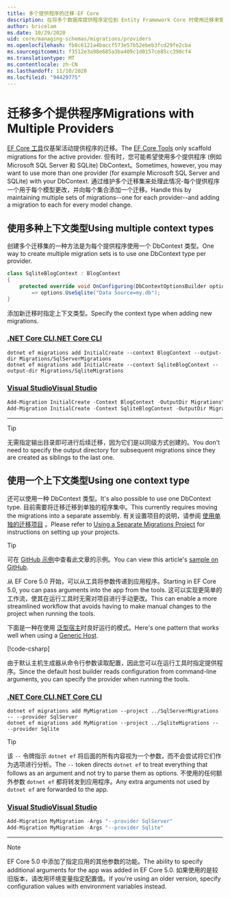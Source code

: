 ```yaml
---
title: 多个提供程序的迁移-EF Core
description: 在将多个数据库提供程序定位到 Entity Framework Core 时使用迁移来管理数据库架构
author: bricelam
ms.date: 10/29/2020
uid: core/managing-schemas/migrations/providers
ms.openlocfilehash: fb8c6121a4baccf573e57b52ebeb3fcd29fe2cba
ms.sourcegitcommit: f3512e3a98e685a3ba409c1d0157ce85cc390cf4
ms.translationtype: MT
ms.contentlocale: zh-CN
ms.lasthandoff: 11/10/2020
ms.locfileid: "94429775"
---
```

# <a name="migrations-with-multiple-providers"></a><span data-ttu-id="22220-103">迁移多个提供程序</span><span class="sxs-lookup"><span data-stu-id="22220-103">Migrations with Multiple Providers</span></span>

<span data-ttu-id="22220-104">[EF Core 工具](xref:core/cli/index)仅基架活动提供程序的迁移。</span><span class="sxs-lookup"><span data-stu-id="22220-104">The [EF Core Tools](xref:core/cli/index) only scaffold migrations for the active provider.</span></span> <span data-ttu-id="22220-105">但有时，您可能希望使用多个提供程序 (例如 Microsoft SQL Server 和 SQLite) DbContext。</span><span class="sxs-lookup"><span data-stu-id="22220-105">Sometimes, however, you may want to use more than one provider (for example Microsoft SQL Server and SQLite) with your DbContext.</span></span> <span data-ttu-id="22220-106">通过维护多个迁移集来处理此情况-每个提供程序一个用于每个模型更改，并向每个集合添加一个迁移。</span><span class="sxs-lookup"><span data-stu-id="22220-106">Handle this by maintaining multiple sets of migrations--one for each provider--and adding a migration to each for every model change.</span></span>

## <a name="using-multiple-context-types"></a><span data-ttu-id="22220-107">使用多种上下文类型</span><span class="sxs-lookup"><span data-stu-id="22220-107">Using multiple context types</span></span>

<span data-ttu-id="22220-108">创建多个迁移集的一种方法是为每个提供程序使用一个 DbContext 类型。</span><span class="sxs-lookup"><span data-stu-id="22220-108">One way to create multiple migration sets is to use one DbContext type per provider.</span></span>

```csharp
class SqliteBlogContext : BlogContext
{
    protected override void OnConfiguring(DbContextOptionsBuilder options)
        => options.UseSqlite("Data Source=my.db");
}
```

<span data-ttu-id="22220-109">添加新迁移时指定上下文类型。</span><span class="sxs-lookup"><span data-stu-id="22220-109">Specify the context type when adding new migrations.</span></span>

### <a name="net-core-cli"></a>[<span data-ttu-id="22220-110">.NET Core CLI</span><span class="sxs-lookup"><span data-stu-id="22220-110">.NET Core CLI</span></span>](#tab/dotnet-core-cli)

```dotnetcli
dotnet ef migrations add InitialCreate --context BlogContext --output-dir Migrations/SqlServerMigrations
dotnet ef migrations add InitialCreate --context SqliteBlogContext --output-dir Migrations/SqliteMigrations
```

### <a name="visual-studio"></a>[<span data-ttu-id="22220-111">Visual Studio</span><span class="sxs-lookup"><span data-stu-id="22220-111">Visual Studio</span></span>](#tab/vs)

```powershell
Add-Migration InitialCreate -Context BlogContext -OutputDir Migrations\SqlServerMigrations
Add-Migration InitialCreate -Context SqliteBlogContext -OutputDir Migrations\SqliteMigrations
```

***

> [!TIP]
> <span data-ttu-id="22220-112">无需指定输出目录即可进行后续迁移，因为它们是以同级方式创建的。</span><span class="sxs-lookup"><span data-stu-id="22220-112">You don't need to specify the output directory for subsequent migrations since they are created as siblings to the last one.</span></span>

## <a name="using-one-context-type"></a><span data-ttu-id="22220-113">使用一个上下文类型</span><span class="sxs-lookup"><span data-stu-id="22220-113">Using one context type</span></span>

<span data-ttu-id="22220-114">还可以使用一种 DbContext 类型。</span><span class="sxs-lookup"><span data-stu-id="22220-114">It's also possible to use one DbContext type.</span></span> <span data-ttu-id="22220-115">目前需要将迁移迁移到单独的程序集中。</span><span class="sxs-lookup"><span data-stu-id="22220-115">This currently requires moving the migrations into a separate assembly.</span></span> <span data-ttu-id="22220-116">有关设置项目的说明，请参阅 [使用单独的迁移项目](xref:core/managing-schemas/migrations/projects) 。</span><span class="sxs-lookup"><span data-stu-id="22220-116">Please refer to [Using a Separate Migrations Project](xref:core/managing-schemas/migrations/projects) for instructions on setting up your projects.</span></span>

> [!TIP]
> <span data-ttu-id="22220-117">可在 [GitHub 示例](https://github.com/dotnet/EntityFramework.Docs/tree/master/samples/core/Schemas/TwoProjectMigrations)中查看此文章的示例。</span><span class="sxs-lookup"><span data-stu-id="22220-117">You can view this article's [sample on GitHub](https://github.com/dotnet/EntityFramework.Docs/tree/master/samples/core/Schemas/TwoProjectMigrations).</span></span>

<span data-ttu-id="22220-118">从 EF Core 5.0 开始，可以从工具将参数传递到应用程序。</span><span class="sxs-lookup"><span data-stu-id="22220-118">Starting in EF Core 5.0, you can pass arguments into the app from the tools.</span></span> <span data-ttu-id="22220-119">这可以实现更简单的工作流，使其在运行工具时无需对项目进行手动更改。</span><span class="sxs-lookup"><span data-stu-id="22220-119">This can enable a more streamlined workflow that avoids having to make manual changes to the project when running the tools.</span></span>

<span data-ttu-id="22220-120">下面是一种在使用 [泛型宿主](/dotnet/core/extensions/generic-host)时良好运行的模式。</span><span class="sxs-lookup"><span data-stu-id="22220-120">Here's one pattern that works well when using a [Generic Host](/dotnet/core/extensions/generic-host).</span></span>

[!code-csharp[](../../../../samples/core/Schemas/TwoProjectMigrations/WorkerService1/Program.cs#snippet_CreateHostBuilder)]

<span data-ttu-id="22220-121">由于默认主机生成器从命令行参数读取配置，因此您可以在运行工具时指定提供程序。</span><span class="sxs-lookup"><span data-stu-id="22220-121">Since the default host builder reads configuration from command-line arguments, you can specify the provider when running the tools.</span></span>

### <a name="net-core-cli"></a>[<span data-ttu-id="22220-122">.NET Core CLI</span><span class="sxs-lookup"><span data-stu-id="22220-122">.NET Core CLI</span></span>](#tab/dotnet-core-cli)

```dotnetcli
dotnet ef migrations add MyMigration --project ../SqlServerMigrations -- --provider SqlServer
dotnet ef migrations add MyMigration --project ../SqliteMigrations -- --provider Sqlite
```

> [!TIP]
> <span data-ttu-id="22220-123">该 `--` 令牌指示 `dotnet ef` 将后面的所有内容视为一个参数，而不会尝试将它们作为选项进行分析。</span><span class="sxs-lookup"><span data-stu-id="22220-123">The `--` token directs `dotnet ef` to treat everything that follows as an argument and not try to parse them as options.</span></span> <span data-ttu-id="22220-124">不使用的任何额外参数 `dotnet ef` 都将转发到应用程序。</span><span class="sxs-lookup"><span data-stu-id="22220-124">Any extra arguments not used by `dotnet ef` are forwarded to the app.</span></span>

### <a name="visual-studio"></a>[<span data-ttu-id="22220-125">Visual Studio</span><span class="sxs-lookup"><span data-stu-id="22220-125">Visual Studio</span></span>](#tab/vs)

```powershell
Add-Migration MyMigration -Args "--provider SqlServer"
Add-Migration MyMigration -Args "--provider Sqlite"
```

***

> [!NOTE]
> <span data-ttu-id="22220-126">EF Core 5.0 中添加了指定应用的其他参数的功能。</span><span class="sxs-lookup"><span data-stu-id="22220-126">The ability to specify additional arguments for the app was added in EF Core 5.0.</span></span> <span data-ttu-id="22220-127">如果使用的是较旧版本，请改用环境变量指定配置值。</span><span class="sxs-lookup"><span data-stu-id="22220-127">If you're using an older version, specify configuration values with environment variables instead.</span></span>
